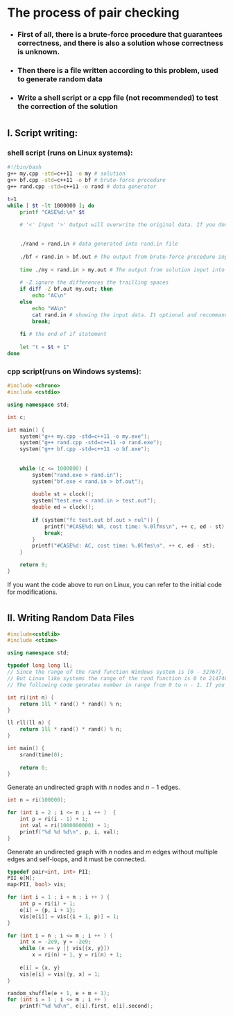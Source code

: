 # The process of pair checking

- ### First of all, there is a brute-force procedure that guarantees correctness, and there is also a solution whose correctness is unknown.
- ### Then there is a file written according to this problem, used to generate random data
- ### Write a shell script or a cpp file (not recommended) to test the correction of the solution

#

## I. Script writing:
### shell script (runs on Linux systems):
```sh
#!/bin/bash
g++ my.cpp -std=c++11 -o my # solution
g++ bf.cpp -std=c++11 -o bf # brute-force precedure
g++ rand.cpp -std=c++11 -o rand # data generator

t=1
while [ $t -lt 1000000 ]; do
    printf "CASE%d:\n" $t
    
    # '<' Input '>' Output will overwrite the original data. If you don't want to overwrite, use '<<' Input '>>' Output

    
    ./rand > rand.in # data generated into rand.in file
    
    ./bf < rand.in > bf.out # The output from brute-force precedure input into bf.out file
    
    time ./my < rand.in > my.out # The output from solution input into my.out file, also display running time
    
    # -Z ignore the differences the trailling spaces
    if diff -Z bf.out my.out; then 
        echo "AC\n"
    else 
        echo "WA\n"
        cat rand.in # showing the input data. It optional and recommanded only for small data
        break;
    
    fi # the end of if statement
    
    let "t = $t + 1"
done
```

### cpp script(runs on Windows systems):
```cpp
#include <chrono>
#include <cstdio>

using namespace std;

int c;

int main() {
    system("g++ my.cpp -std=c++11 -o my.exe");
    system("g++ rand.cpp -std=c++11 -o rand.exe");
    system("g++ bf.cpp -std=c++11 -o bf.exe");
    
    
    while (c <= 1000000) {
        system("rand.exe > rand.in");
        system("bf.exe < rand.in > bf.out");
        
        double st = clock();
        system("test.exe < rand.in > test.out");
        double ed = clock();
        
        if (system("fc test.out bf.out > nul")) {
            printf("#CASE%d: WA, cost time: %.0lfms\n", ++ c, ed - st);
            break;
        }
        printf("#CASE%d: AC, cost time: %.0lfms\n", ++ c, ed - st);
    }

    return 0;
}
```

If you want the code above to run on Linux, you can refer to the initial code for modifications.

#
#
## II. Writing Random Data Files
```cpp
#include<cstdlib>
#include <ctime>

using namespace std;

typedef long long ll;
// Since the range of the rand function Windows system is [0 - 32767],  for data with a larger number range, it may be necessary to multiply several times
// But Linux like systems the range of the rand function is 0 to 2147483647, be sure to avoid having the generated data overflow
// The following code genrates number in range from 0 to n - 1. If you want to get negative numbers, you can substract n from the numbers in range from 0 to 2n

int ri(int n) {
    return 1ll * rand() * rand() % n;
}

ll rll(ll n) {
    return 1ll * rand() * rand() % n;
}

int main() {
    srand(time(0);
    
    return 0;
}
```

Generate an undirected graph with $n$ nodes and $n - 1$ edges.
```cpp
int n = ri(100000);

for (int i = 2 ; i <= n ; i ++ )  {
    int p = ri(i - 1) + 1;
    int val = ri(1000000000) + 1;
    printf("%d %d %d\n", p, i, val);
}
```

Generate an undirected graph with $n$ nodes and $m$ edges without multiple edges and self-loops, and it must be connected.
```cpp
typedef pair<int, int> PII;
PII e[N];
map<PII, bool> vis;

for (int i = 1 ; i < n ; i ++ ) {
    int p = ri(i) + 1;
    e[i] = {p, i + 1};
    vis[e[i]] = vis[{i + 1, p)] = 1;
}

for (int i = n ; i <= m ; i ++ ) {
    int x = -2e9, y = -2e9;
    while (x == y || vis[{x, y}])
        x = ri(n) + 1, y = ri(n) + 1;
    
    e[i] = {x, y}
    vis[e[i] = vis[{y, x] = 1;
}

random_shuffle(e + 1, e + m + 1);
for (int i = 1 ; i <= m ; i ++ ) 
    printf("%d %d\n", e[i].first, e[i].second);
```
